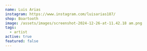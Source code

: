 ```yaml
---
name: Luis Arias
instagram: https://www.instagram.com/luisarias187/
shop: Boartooth
image: /assets/images/screenshot-2024-12-26-at-11.42.18 am.png
tags:
  - artist
active: true
featured: false
---
```

